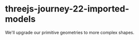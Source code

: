 # threejs-journey-22-imported-models
We'll upgrade our primitive geometries to more complex shapes.
